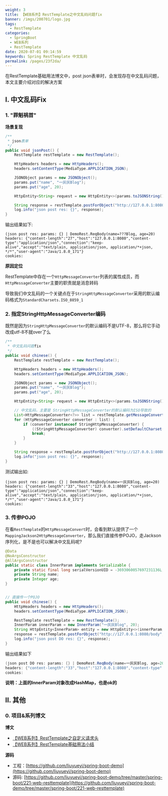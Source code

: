 ```yaml
---
weight: 3
title: 【WEB系列】RestTemplate之中文乱码问题fix
banner: /imgs/200701/logo.jpg
tags: 
  - RestTemplate
categories: 
  - SpringBoot
  - WEB系列
  - RestTemplate
date: 2020-07-01 09:14:59
keywords: Spring RestTemplate 中文乱码
permalink: /pages/23f2da/
---
```


在RestTemplate基础用法博文中，post json表单时，会发现存在中文乱码问题，本文主要介绍对应的解决方案

<!-- more -->

## I. 中文乱码Fix

### 1. "罪魁祸首"

**场景复现**

```java
/**
 * json表单
 */
public void jsonPost() {
    RestTemplate restTemplate = new RestTemplate();

    HttpHeaders headers = new HttpHeaders();
    headers.setContentType(MediaType.APPLICATION_JSON);

    JSONObject params = new JSONObject();
    params.put("name", "一灰灰Blog");
    params.put("age", 20);

    HttpEntity<String> request = new HttpEntity<>(params.toJSONString(), headers);

    String response = restTemplate.postForObject("http://127.0.0.1:8080/body", request, String.class);
    log.info("json post res: {}", response);
}
```

输出结果如下:

```
(json post res: params: {} | DemoRest.ReqBody(name=???Blog, age=20)
headers: {"content-length":"27","host":"127.0.0.1:8080","content-type":"application/json","connection":"keep-alive","accept":"text/plain, application/json, application/*+json, */*","user-agent":"Java/1.8.0_171"}
cookies: 
```

**原因定位**

RestTemplate中存在一个`HttpMessageConverter`列表的属性成员，而`HttpMessageConverter`主要的职责就是消息转码

导致我们中文乱码的一个关键点在于`StringHttpMessageConverter`采用的默认编码格式为`StandardCharsets.ISO_8859_1`

### 2. 指定StringHttpMessageConverter编码

既然是因为`StringHttpMessageConverter`的默认编码不是UTF-8，那么将它手动改成utf-8不就over了么

```java
/**
 * 中文乱码问题fix
 */
public void chinese() {
    RestTemplate restTemplate = new RestTemplate();

    HttpHeaders headers = new HttpHeaders();
    headers.setContentType(MediaType.APPLICATION_JSON);

    JSONObject params = new JSONObject();
    params.put("name", "一灰灰Blog");
    params.put("age", 20);

    HttpEntity<String> request = new HttpEntity<>(params.toJSONString(), headers);

    // 中文乱码，主要是 StringHttpMessageConverter的默认编码为ISO导致的
    List<HttpMessageConverter<?>> list = restTemplate.getMessageConverters();
    for (HttpMessageConverter converter : list) {
        if (converter instanceof StringHttpMessageConverter) {
            ((StringHttpMessageConverter) converter).setDefaultCharset(Charset.forName("UTF-8"));
            break;
        }
    }

    String response = restTemplate.postForObject("http://127.0.0.1:8080/body", request, String.class);
    log.info("json post res: {}", response);
}
```

测试输出如:

```
(json post res: params: {} | DemoRest.ReqBody(name=一灰灰Blog, age=20)
headers: {"content-length":"33","host":"127.0.0.1:8080","content-type":"application/json","connection":"keep-alive","accept":"text/plain, application/json, application/*+json, */*","user-agent":"Java/1.8.0_171"}
cookies: 
```

### 3. 传参POJO

在看`RestTemplate`的`HttpMessageConvert`时，会看到默认提供了一个`MappingJackson2HttpMessageConverter`，那么我们直接传参POJO，走Jackson序列化，是不是也可以解决中文乱码呢?

```java
@Data
@NoArgsConstructor
@AllArgsConstructor
public static class InnerParam implements Serializable {
    private static final long serialVersionUID = -3693060057697231136L;
    private String name;
    private Integer age;
}


// 直接传一个POJO
public void chinese() {
    HttpHeaders headers = new HttpHeaders();
    headers.setContentType(MediaType.APPLICATION_JSON);

    RestTemplate restTemplate = new RestTemplate();
    InnerParam innerParam = new InnerParam("一灰灰Blog", 20);
    String HttpEntity<InnerParam> entity = new HttpEntity<>(innerParam, headers);
    response = restTemplate.postForObject("http://127.0.0.1:8080/body", entity, String.class);
    log.info("json post DO res: {}", response);
}
```

输出结果如下

```java
(json post DO res: params: {} | DemoRest.ReqBody(name=一灰灰Blog, age=20)
headers: {"content-length":"33","host":"127.0.0.1:8080","content-type":"application/json","connection":"keep-alive","accept":"text/plain, application/json, application/*+json, */*","user-agent":"Java/1.8.0_171"}
cookies:
```

**说明：上面的InnerParam对象改成HashMap，也是ok的**



## II. 其他

### 0. 项目&系列博文

**博文**

- [【WEB系列】RestTemplate之自定义请求头](http://spring.hhui.top/spring-blog/2020/06/30/200630-SpringBoot%E7%B3%BB%E5%88%97RestTemplate%E4%B9%8B%E8%87%AA%E5%AE%9A%E4%B9%89%E8%AF%B7%E6%B1%82%E5%A4%B4/)
- [【WEB系列】RestTemplate基础用法小结](http://spring.hhui.top/spring-blog/2020/06/30/200630-SpringBoot%E7%B3%BB%E5%88%97RestTemplate%E4%B9%8B%E8%87%AA%E5%AE%9A%E4%B9%89%E8%AF%B7%E6%B1%82%E5%A4%B4/)

**源码**

- 工程：[https://github.com/liuyueyi/spring-boot-demo](https://github.com/liuyueyi/spring-boot-demo)
- 源码: [https://github.com/liuyueyi/spring-boot-demo/tree/master/spring-boot/221-web-resttemplate](https://github.com/liuyueyi/spring-boot-demo/tree/master/spring-boot/221-web-resttemplate)

